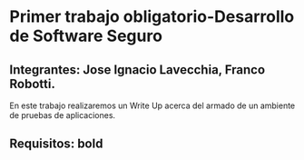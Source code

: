 # Primer trabajo obligatorio-Desarrollo de Software Seguro
## Integrantes: Jose Ignacio Lavecchia, Franco Robotti.

En este trabajo realizaremos un Write Up acerca del armado de un ambiente de pruebas de aplicaciones.


Requisitos: **bold**
-
